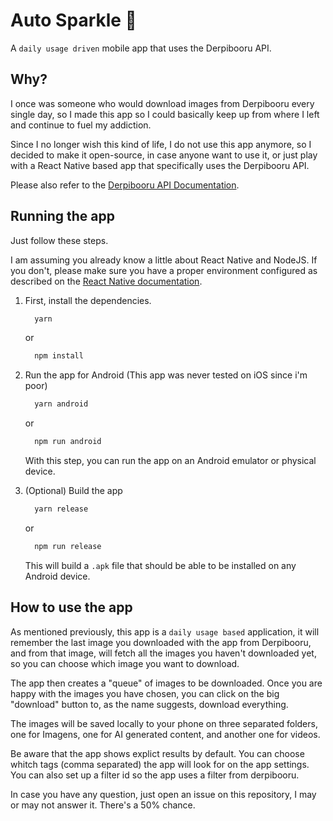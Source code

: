 # Auto Sparkle 🦄

A `daily usage driven` mobile app that uses the Derpibooru API.

## Why?

I once was someone who would download images from Derpibooru every single day, so I made this app so I could basically keep up from where I left and continue to fuel my addiction.

Since I no longer wish this kind of life, I do not use this app anymore, so I decided to make it open-source, in case anyone want to use it, or just play with a React Native based app that specifically uses the Derpibooru API.

Please also refer to the [Derpibooru API Documentation](https://derpibooru.org/pages/api).

## Running the app

Just follow these steps.

I am assuming you already know a little about React Native and NodeJS. If you don't, please make sure you have a proper environment configured as described on the [React Native documentation](https://reactnative.dev/docs/environment-setup).

1. First, install the dependencies.

    ```bash
      yarn 
    ```

    or

    ```bash
      npm install
    ```

2. Run the app for Android (This app was never tested on iOS since i'm poor)

    ```bash
      yarn android 
    ```

    or

    ```bash
      npm run android
    ```

    With this step, you can run the app on an Android emulator or physical device.

3. (Optional) Build the app

    ```bash
      yarn release 
    ```

    or

    ```bash
      npm run release
    ```

    This will build a `.apk` file that should be able to be installed on any Android device.

## How to use the app

As mentioned previously, this app is a `daily usage based` application, it will remember the last image you downloaded with the app from Derpibooru, and from that image, will fetch all the images you haven't downloaded yet, so you can choose which image you want to download.

The app then creates a "queue" of images to be downloaded. Once you are happy with the images you have chosen, you can click on the big "download" button to, as the name suggests, download everything.

The images will be saved locally to your phone on three separated folders, one for Imagens, one for AI generated content, and another one for videos.

Be aware that the app shows explict results by default. You can choose whitch tags (comma separated) the app will look for on the app settings. You can also set up a filter id so the app uses a filter from derpibooru.

In case you have any question, just open an issue on this repository, I may or may not answer it. There's a 50% chance.



